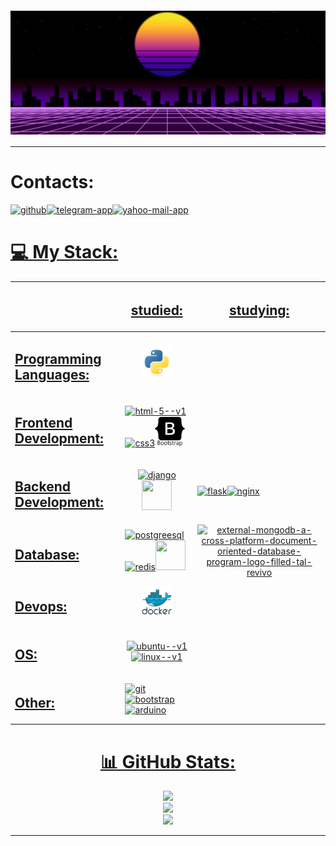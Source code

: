 <h4 align="center">
  
<img src="https://github.com/AndrewDyakonow/AndrewDyakonow/blob/main/122311%20(1).gif" align="center">
          

</h4>



___

# Contacts:

<div><a href="https://github.com/AndrewDyakonow" target="_blank" rel="noreferrer"><img width="48" height="48" src="https://img.icons8.com/material-outlined/48/github.png" alt="github"/><a href="https://t.me/Blendis" target="_blank" rel="noreferrer"><img width="48" height="48" src="https://img.icons8.com/fluency/48/telegram-app.png" alt="telegram-app"/><a href="mailto:dronramone@yahoo.com" target="_blank" rel="noreferrer"><img width="48" height="48" src="https://img.icons8.com/color/48/yahoo-mail-app.png" alt="yahoo-mail-app"/></div>                                                                                                                                                                    


# 💻 My Stack:

<div align="center">


| | <h2> studied: </h2>                                                                                                                                                                                                                                                                                                                                            | <h2>studying:</h2>                                                                                                                                                                                                                                                                                                            |
|-|----------------------------------------------------------------------------------------------------------------------------------------------------------------------------------------------------------------------------------------------------------------------------------------------------------------------------------------------------------------|-------------------------------------------------------------------------------------------------------------------------------------------------------------------------------------------------------------------------------------------------------------------------------------------------------------------------------|
| <h2>Programming Languages:</h2> | <div align="center"><img width="48" height="48" src="https://raw.githubusercontent.com/devicons/devicon/master/icons/python/python-original.svg" alt="python"/></div>                                                                                                                                                                                          | <div align="center"></div>                                                                                                                                                                                                                                                                                                    |
| <h2>Frontend Development:</h2>  | <div><img width="48" height="48" src="https://img.icons8.com/color/48/html-5--v1.png" alt="html-5--v1"/><img width="48" height="48" src="https://img.icons8.com/color/48/css3.png" alt="css3"/><img width="48" height="48" src="https://raw.githubusercontent.com/devicons/devicon/master/icons/bootstrap/bootstrap-plain-wordmark.svg" alt="bootstrap"/></div> |                                                                                                                                                                                                                                                                                                                               |
| <h2>Backend Development:</h2>   | <div align="center"><img width="48" height="48" src="https://cdn.worldvectorlogo.com/logos/django.svg" alt="django"/><img width="48" height="48" src="https://cdn.worldvectorlogo.com/logos/fastapi-1.svg" alt=""/></div>                                                                                                                                                                                                                                     | <div><img width="50" height="50" src="https://img.icons8.com/ios/50/flask.png" alt="flask"/><img width="48" height="48" src="https://img.icons8.com/color/48/nginx.png" alt="nginx"/></div>                                                                                                                                   |
| <h2>Database:</h2>              | <div><img width="48" height="48" src="https://img.icons8.com/color/48/postgreesql.png" alt="postgreesql"/><img width="48" height="48" src="https://img.icons8.com/color/48/redis.png" alt="redis"/><img width="48" height="48" src="https://upload.wikimedia.org/wikipedia/commons/d/d7/SQLAlchemy.svg" alt=""/></div>                                                                                                                                                      | <div align="center"><img width="48" height="48" src="https://img.icons8.com/external-tal-revivo-filled-tal-revivo/48/external-mongodb-a-cross-platform-document-oriented-database-program-logo-filled-tal-revivo.png" alt="external-mongodb-a-cross-platform-document-oriented-database-program-logo-filled-tal-revivo"/></div> |
| <h2>Devops:</h2>                | <div align="center"><img width="48" height="48" src="https://raw.githubusercontent.com/devicons/devicon/master/icons/docker/docker-original-wordmark.svg" alt="docker"/></div>                                                                                                                                                                                 |                                                                                                                                                                                                                                                                                                                               |
| <h2>OS:</h2>                    | <div align="center"><img width="48" height="48" src="https://img.icons8.com/color/48/ubuntu--v1.png" alt="ubuntu--v1"/><img width="48" height="48" src="https://img.icons8.com/color/48/linux--v1.png" alt="linux--v1"/></div>                                                                                                                                 |                                                                                                                                                                                                                                                                                                                               |
| <h2>Other:</h2>                 | <div><img width="48" height="48" src="https://img.icons8.com/color/48/git.png" alt="git"/><img width="48" height="48" src="https://www.vectorlogo.zone/logos/getpostman/getpostman-icon.svg" alt="bootstrap"/><img width="48" height="48" src="https://cdn.worldvectorlogo.com/logos/arduino-1.svg" alt="arduino"/></div>                                      |                                                                                                                                                                                                                                                                                                                               |

</div>

<div align="center">

# 📊 GitHub Stats:
![](https://github-readme-stats.vercel.app/api?username=AndrewDyakonow&theme=dark&hide_border=false&include_all_commits=false&count_private=false)<br/>
![](https://github-readme-streak-stats.herokuapp.com/?user=AndrewDyakonow&theme=dark&hide_border=false)<br/>
![](https://github-readme-stats.vercel.app/api/top-langs/?username=AndrewDyakonow&theme=dark&hide_border=false&include_all_commits=false&count_private=false&layout=compact)

---

</div>

<!-- Proudly created with GPRM ( https://gprm.itsvg.in ) -->

